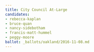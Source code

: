 ```yaml
---
title: City Council At-Large
candidates:
- rebecca-kaplan
- bruce-quan
- nancy-sidebotham
- francis-matt-hummel
- peggy-moore
ballot: _ballots/oakland/2016-11-08.md
---
```

